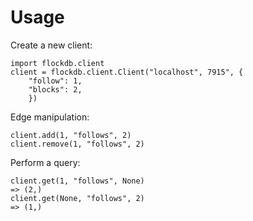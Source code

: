 # Usage

Create a new client:

    import flockdb.client
    client = flockdb.client.Client("localhost", 7915", {
        "follow": 1,
        "blocks": 2,
        })

Edge manipulation:

    client.add(1, "follows", 2)
    client.remove(1, "follows", 2)

Perform a query:

    client.get(1, "follows", None)
    => (2,)
    client.get(None, "follows", 2)
    => (1,)
